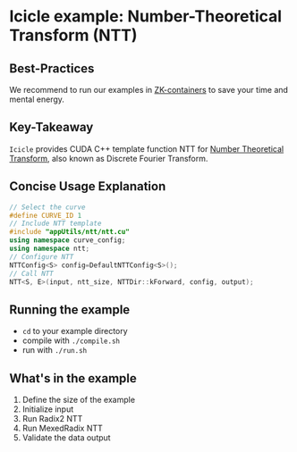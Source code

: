 # Icicle example: Number-Theoretical Transform (NTT)

## Best-Practices

We recommend to run our examples in [ZK-containers](../../ZK-containers.md) to save your time and mental energy.

## Key-Takeaway

`Icicle` provides CUDA C++ template function NTT for [Number Theoretical Transform](https://github.com/ingonyama-zk/ingopedia/blob/master/src/fft.md), also known as Discrete Fourier Transform.

## Concise Usage Explanation

```c++
// Select the curve
#define CURVE_ID 1
// Include NTT template
#include "appUtils/ntt/ntt.cu"
using namespace curve_config;
using namespace ntt;
// Configure NTT
NTTConfig<S> config=DefaultNTTConfig<S>();
// Call NTT
NTT<S, E>(input, ntt_size, NTTDir::kForward, config, output);
```

## Running the example

- `cd` to your example directory
- compile with  `./compile.sh`
- run with `./run.sh`

## What's in the example

1. Define the size of the example
2. Initialize input
3. Run Radix2 NTT
4. Run MexedRadix NTT
5. Validate the data output
